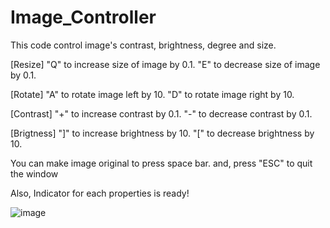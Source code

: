 # Image_Controller
This code control image's contrast, brightness, degree and size.

[Resize]
"Q" to increase size of image by 0.1.
"E" to decrease size of image by 0.1.

[Rotate]
"A" to rotate image left by 10.
"D" to rotate image right by 10.

[Contrast]
"+" to increase contrast by 0.1.
"-" to decrease contrast by 0.1.

[Brigtness]
"]" to increase brightness by 10.
"[" to decrease brightness by 10.

You can make image original to press space bar.
and, press "ESC" to quit the window

Also, Indicator for each properties is ready!

![image](https://user-images.githubusercontent.com/128031528/225577354-f842a630-09fd-4eb7-a673-0a8d8690a756.png)
